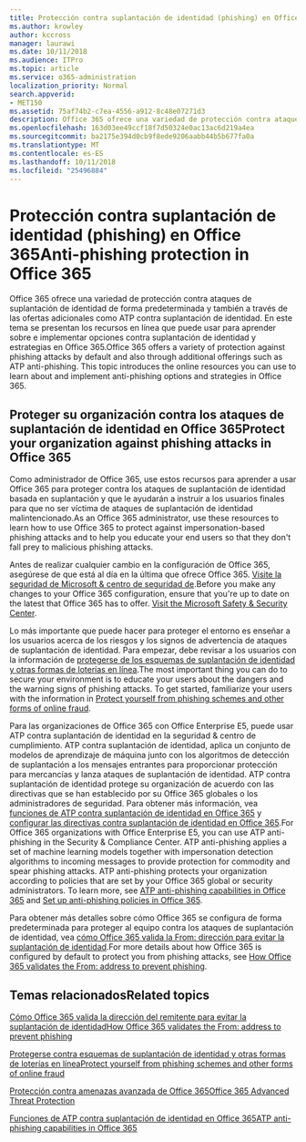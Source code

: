 ```yaml
---
title: Protección contra suplantación de identidad (phishing) en Office 365
ms.author: krowley
author: kccross
manager: laurawi
ms.date: 10/11/2018
ms.audience: ITPro
ms.topic: article
ms.service: o365-administration
localization_priority: Normal
search.appverid:
- MET150
ms.assetid: 75af74b2-c7ea-4556-a912-8c48e07271d3
description: Office 365 ofrece una variedad de protección contra ataques de suplantación de identidad de forma predeterminada y también a través de las ofertas adicionales como ATP contra suplantación de identidad. En este tema se presentan los recursos en línea que puede usar para aprender sobre e implementar opciones contra suplantación de identidad y estrategias en Office 365.
ms.openlocfilehash: 163d03ee49ccf18f7d50324e0ac13ac6d219a4ea
ms.sourcegitcommit: ba2175e394d0cb9f8ede9206aabb44b5b677fa0a
ms.translationtype: MT
ms.contentlocale: es-ES
ms.lasthandoff: 10/11/2018
ms.locfileid: "25496884"
---
```

# <a name="anti-phishing-protection-in-office-365"></a><span data-ttu-id="aa15d-104">Protección contra suplantación de identidad (phishing) en Office 365</span><span class="sxs-lookup"><span data-stu-id="aa15d-104">Anti-phishing protection in Office 365</span></span>

<span data-ttu-id="aa15d-p102">Office 365 ofrece una variedad de protección contra ataques de suplantación de identidad de forma predeterminada y también a través de las ofertas adicionales como ATP contra suplantación de identidad. En este tema se presentan los recursos en línea que puede usar para aprender sobre e implementar opciones contra suplantación de identidad y estrategias en Office 365.</span><span class="sxs-lookup"><span data-stu-id="aa15d-p102">Office 365 offers a variety of protection against phishing attacks by default and also through additional offerings such as ATP anti-phishing. This topic introduces the online resources you can use to learn about and implement anti-phishing options and strategies in Office 365.</span></span>
  
## <a name="protect-your-organization-against-phishing-attacks-in-office-365"></a><span data-ttu-id="aa15d-107">Proteger su organización contra los ataques de suplantación de identidad en Office 365</span><span class="sxs-lookup"><span data-stu-id="aa15d-107">Protect your organization against phishing attacks in Office 365</span></span>

<span data-ttu-id="aa15d-108">Como administrador de Office 365, use estos recursos para aprender a usar Office 365 para proteger contra los ataques de suplantación de identidad basada en suplantación y que le ayudarán a instruir a los usuarios finales para que no ser víctima de ataques de suplantación de identidad malintencionado.</span><span class="sxs-lookup"><span data-stu-id="aa15d-108">As an Office 365 administrator, use these resources to learn how to use Office 365 to protect against impersonation-based phishing attacks and to help you educate your end users so that they don't fall prey to malicious phishing attacks.</span></span>
  
<span data-ttu-id="aa15d-p103">Antes de realizar cualquier cambio en la configuración de Office 365, asegúrese de que está al día en la última que ofrece Office 365. [Visite la seguridad de Microsoft &amp; centro de seguridad de](https://www.microsoft.com/security/default.aspx).</span><span class="sxs-lookup"><span data-stu-id="aa15d-p103">Before you make any changes to your Office 365 configuration, ensure that you're up to date on the latest that Office 365 has to offer. [Visit the Microsoft Safety &amp; Security Center](https://www.microsoft.com/security/default.aspx).</span></span>
  
<span data-ttu-id="aa15d-p104">Lo más importante que puede hacer para proteger el entorno es enseñar a los usuarios acerca de los riesgos y los signos de advertencia de ataques de suplantación de identidad. Para empezar, debe revisar a los usuarios con la información de [protegerse de los esquemas de suplantación de identidad y otras formas de loterías en línea](https://support.office.com/article/f84750b4-2f2c-46c3-89f6-e65f7f8c3546).</span><span class="sxs-lookup"><span data-stu-id="aa15d-p104">The most important thing you can do to secure your environment is to educate your users about the dangers and the warning signs of phishing attacks. To get started, familiarize your users with the information in [Protect yourself from phishing schemes and other forms of online fraud](https://support.office.com/article/f84750b4-2f2c-46c3-89f6-e65f7f8c3546).</span></span>
  
<span data-ttu-id="aa15d-p105">Para las organizaciones de Office 365 con Office Enterprise E5, puede usar ATP contra suplantación de identidad en la seguridad &amp; centro de cumplimiento. ATP contra suplantación de identidad, aplica un conjunto de modelos de aprendizaje de máquina junto con los algoritmos de detección de suplantación a los mensajes entrantes para proporcionar protección para mercancías y lanza ataques de suplantación de identidad. ATP contra suplantación de identidad protege su organización de acuerdo con las directivas que se han establecido por su Office 365 globales o los administradores de seguridad. Para obtener más información, vea [funciones de ATP contra suplantación de identidad en Office 365](atp-anti-phishing.md) y [configurar las directivas contra suplantación de identidad en Office 365](set-up-anti-phishing-policies.md).</span><span class="sxs-lookup"><span data-stu-id="aa15d-p105">For Office 365 organizations with Office Enterprise E5, you can use ATP anti-phishing in the Security &amp; Compliance Center. ATP anti-phishing applies a set of machine learning models together with impersonation detection algorithms to incoming messages to provide protection for commodity and spear phishing attacks. ATP anti-phishing protects your organization according to policies that are set by your Office 365 global or security administrators. To learn more, see [ATP anti-phishing capabilities in Office 365](atp-anti-phishing.md) and [Set up anti-phishing policies in Office 365](set-up-anti-phishing-policies.md).</span></span>
  
<span data-ttu-id="aa15d-117">Para obtener más detalles sobre cómo Office 365 se configura de forma predeterminada para proteger al equipo contra los ataques de suplantación de identidad, vea [cómo Office 365 valida la From: dirección para evitar la suplantación de identidad](how-office-365-validates-the-from-address.md).</span><span class="sxs-lookup"><span data-stu-id="aa15d-117">For more details about how Office 365 is configured by default to protect you from phishing attacks, see [How Office 365 validates the From: address to prevent phishing](how-office-365-validates-the-from-address.md).</span></span>
  
## <a name="related-topics"></a><span data-ttu-id="aa15d-118">Temas relacionados</span><span class="sxs-lookup"><span data-stu-id="aa15d-118">Related topics</span></span>

[<span data-ttu-id="aa15d-119">Cómo Office 365 valida la dirección del remitente para evitar la suplantación de identidad</span><span class="sxs-lookup"><span data-stu-id="aa15d-119">How Office 365 validates the From: address to prevent phishing</span></span>](how-office-365-validates-the-from-address.md)
  
[<span data-ttu-id="aa15d-120">Protegerse contra esquemas de suplantación de identidad y otras formas de loterías en línea</span><span class="sxs-lookup"><span data-stu-id="aa15d-120">Protect yourself from phishing schemes and other forms of online fraud</span></span>](https://support.office.com/article/f84750b4-2f2c-46c3-89f6-e65f7f8c3546)
  
[<span data-ttu-id="aa15d-121">Protección contra amenazas avanzada de Office 365</span><span class="sxs-lookup"><span data-stu-id="aa15d-121">Office 365 Advanced Threat Protection</span></span>](office-365-atp.md)
  
[<span data-ttu-id="aa15d-122">Funciones de ATP contra suplantación de identidad en Office 365</span><span class="sxs-lookup"><span data-stu-id="aa15d-122">ATP anti-phishing capabilities in Office 365</span></span>](atp-anti-phishing.md)
  

